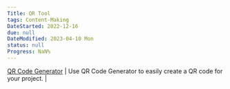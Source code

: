 ```yaml
---
Title: QR Tool
tags: Content-Making
DateStarted: 2022-12-16
due: null
DateModified: 2023-04-10 Mon
status: null
Progress: NaN%
---
```


[QR Code Generator](https://markodenic.com/tools/qr-code-generator/) | Use QR Code Generator to easily create a QR code for your project. |
